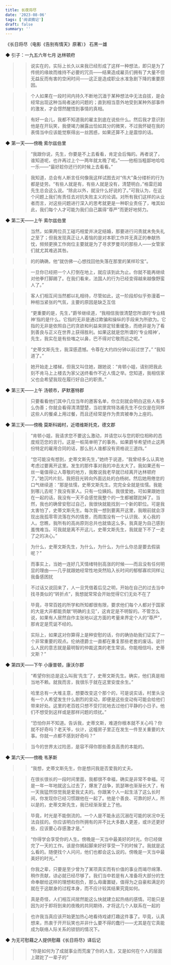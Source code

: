 ```yaml
---
title: 长夜将尽
date: '2023-08-06'
tags: ['阅读摘记']
draft: false
summary: ''
---
```


《长日将尽（电影《告别有情天》原著）》
石黑一雄

◆ 引子：一九五六年七月 达林顿府

> > 说实在的，实际上长久以来我已经形成了这样一种想法，即只是为了传统的缘故而维持不必要的冗员——结果造成雇员们拥有了大量不但无益反而有害的空闲时间——这正是造成职业水准急剧下降的重要原因。

> > 个人如果在一段时间内持久不断地沉湎于某种想法中无法自拔，是会经常出现这种当局者迷的问题的；直到相当意外地受到某种外部事件的激发，才会憬然醒悟到事情的真相。

> > 有好一会儿，我都不知道我的雇主到底在说些什么。然后我才意识到他是在开玩笑，我便竭力展露出恰如其分的微笑，不过我怀疑在我的表情当中应该能觉察得出一丝困惑，如果还算不上是震惊的话。

◆ 第一天——傍晚 索尔兹伯里

> > “我跟你说，先生，你要是不上去看看，肯定会后悔的。再者说了，谁知道呢，也许再过上个一两年就太晚了呢。”——他相当粗鄙地哈哈一乐——“最好趁你还行的时候上去看看。”

> > 我知道，总会有人断言任何像我这样试图去对“伟大”条分缕析的行为都是徒劳。“有些人就是有，有些人就是没有，清楚明白，”格雷厄姆先生总会这么说。“除此以外，就没什么好说的了。”可我认为，在这个问题上我们有责任去对抗失败主义的论调。对所有我们这样的从业者而言，对这些问题进行深入的思考就更是一种职业责任了，唯其如此，我们每个人才可能为我们自己赢得“尊严”而更好地努力。

◆ 第二天——上午 索尔兹伯里

> > 当然，如果两位员工碰巧相爱并决定结婚，那要进行问责就未免失礼之至了；但我发现真正让人着恼的是对本职工作并无真正的奉献热忱，频频更换工作岗位主要就是为了寻求罗曼司的那些人——女管家们就尤其难逃其咎。

> > 的的确确，他“就仿佛一心想找回他失落在那里的某样珍宝”。

> > 一旦你已经把一个人打倒在地上，就应该到此为止。你就不能再继续对他拳打脚踢了。在我们看来，法国人的行为已经变得越来越像野蛮人了。”

> > 客人们相互间当然都以礼相待，尽管如此，这一阶段却似乎弥漫着一种相当紧张的气氛，主要的原因是缺乏互信

> > “更重要的是，先生，”爵爷继续道，“我相信我很清楚您所谓的‘专业精神’指的是什么。它指的无非是通过欺骗和操纵的手段来为所欲为。它指的无非是依照自己的贪欲和利益来排定轻重缓急，而绝非是为了看到善良与正义在世界上获得胜利。如果这就是您所谓的‘专业精神’，先生，我实在是有些嗤之以鼻，巴不得对它敬而远之呢。”

> > “史蒂文斯先生，我深感遗憾。令尊在大约四分钟以前过世了。”
> > “我知道了。”

> > 她开始走上楼梯，但我又叫住她，跟她说：“肯顿小姐，请别把我此刻不肯马上上楼去为家父送终看作不近人情之举。您知道，我相信家父也会希望我现在履行好自己的职责。”

◆ 第三天——上午 汤顿市，萨默塞特郡

> > 只要看看他们其中几位当年的邀客名单，你立刻就会明白这些人有多么伪善；你就会看得清清楚楚，当初里宾特洛甫先生不仅仅是在同样这些人的餐桌上用过餐，而且还经常是作为贵宾被奉为上座的。

◆ 第三天——傍晚 莫斯科姆村，近塔维斯托克，德文郡

> > “肯顿小姐，我请求您不要这么激动，并请您以与您的职位相称的态度规范您的言行。这是一桩简单明了的事务。如果爵爷希望终止这两份特定的雇用合同的话，那么别人谁都没有资格说三道四。”

> > “您可能没有想到，史蒂文斯先生，”她终于说道，“我曾经多么认真地考虑过要离开这里。发生的那件事对我的冲击太大了。我如果还有一丝一毫值得让人尊敬的地方，我敢说我老早就已经离开达林顿府了。”她沉吟片刻，我把目光转向外面远处的白杨树。然后她用倦怠的口气继续道：“那是怯懦，史蒂文斯先生。完完全全就是怯懦。我能到哪儿去呢？我没有家人。只有一位姨妈。我很爱她，可如果跟她住在一起的话，我没有一天不会感觉我整个的一生都被蹉跎掉了。当然，我也的确曾安慰过自己，我很快就能找到一个新的职位。可是我太害怕了，史蒂文斯先生。每次我一想到要离开这里，我眼前就会浮现出我孤零零流落在外的情景，而周围没有一个认识我、关心我的人。您瞧，我所有的高尚原则总共也就值这么多。我真是为自己感到羞愧难当。可我就是离不开这儿，史蒂文斯先生，我就是下不了一走了之的决心。”

> > 为什么，史蒂文斯先生，为什么，为什么，为什么你总是要去假装呢？”

> > 而事实上，当她一连好几天情绪特别高涨的时候——而且没有任何明显的理由——几乎就跟她经常性地突然陷入长时间的郁郁寡欢同样让我备感困扰

> > 不过话又说回来了，人一旦凭借着后见之明，开始在自己的过去当中找寻类似的“转折点”，我想就常常会开始觉得它们无处不在了

> > 毕竟，寻常百姓的所学和所知都很有限，要求他们每个人都对于国家的大是大非都能贡献“明确的主见”，这肯定是不明智的。不管怎么说，如果有人居然自作主张地以这方面的考量来界定个人的“尊严”，那肯定是荒诞不经的。

> > 实际上，如果这对你算得上是种安慰的话，你的确协助我们证实了一个非常重要的观点。伦纳德爵士一直都在重复那些老套的废话。说什么人民的意志就是最明智的仲裁这类的老生常谈。你能相信吗，史蒂文斯？”

◆ 第四天——下午 小康普顿，康沃尔郡

> > “希望你别总是这么叫我‘先生’了，史蒂文斯先生。确实，他们真是相当地不赖。就我而言，我很乐于就在这里安度余生。”

> > 哈里总有一大堆主意，想要改变这个那个的，可是说实话，村里头没有一个人希望发生什么剧烈的变动，即便是这些变动有可能会给他们带来好处。这里的老百姓只想不受打扰地去过他们平静的小日子。他们不想受到这样或是那样问题的烦扰。”

> > “恐怕你并不知道。告诉我，史蒂文斯，难道你根本就不关心吗？你就不好奇吗？老天爷，伙计，这幢房子里正在发生一件至关重要的大事。你就一点都不感到好奇吗？”

> > 当今的世界太过险恶，是容不得你那些善良高贵的本能的。

◆ 第六天——傍晚 韦茅斯

> > “我想，史蒂文斯先生，你是想问我是否爱我的丈夫。

> > 在很长很长的一段时间里面，我都很不幸福，确实是非常不幸福。可是一年一年地就这么过去了，爆发了战争，凯瑟琳也渐渐长大了，有一天我猛然惊觉我是爱我丈夫的。你跟某个人一起生活了这么长时间，你发现你已经习惯跟他在一起了。他是个善良、可靠的好人，所以是的，史蒂文斯先生，我已经渐渐爱上了他。

> > 毕竟，时光是不能倒流的。一个人是不能永远沉溺在可能的状况中无法自拔的。你应该明白你所拥有的并不比大多数人更差，或许还更好些，应该要心存感激才是。”

> > “你得学会享受你的人生。傍晚是一天当中最美好的时光。你已经做完了一天的工作。该是你搁起脚来好好享受一下的时候了。我就是这么看的。随便找个人问问，他们也都会这么说的。傍晚是一天当中最美好的时光。”

> > 你我之辈，只要是至少曾为了某项真实而有价值的事业而竭尽绵薄、稍作贡献，谅必就已经尽够了。我们当中若是有人准备将大部分的生命奉献给这样的理想和抱负，那么毋庸置疑，值得为之自豪和满足的就在于这献身的过程本身，而不应计较其结果究竟如何。

> > 真是奇怪，人们相互间居然能这么快就建立起热络的感情。可能只是因为对于即将到来的夜晚的共同期待，才将这几个人联系在一起的

> > 也许我当真应该开始更加热心地看待戏谑打趣这件事了。毕竟，认真想来，热衷于开开玩笑也并非什么要不得的蠢行——尤其是在它真能成为联络人际关系的锁钥的情况下。

◆ 为无可慰藉之人提供慰藉《长日将尽》译后记

> > “你是如何为了成就事业而荒废了你的人生，又是如何在个人的层面上蹉跎了一辈子的”
